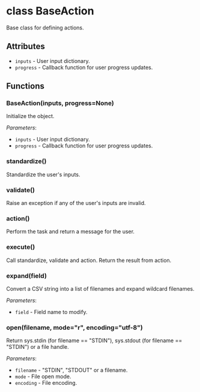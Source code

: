 # class BaseAction

Base class for defining actions.

## Attributes

* `inputs` - User input dictionary.
* `progress` - Callback function for user progress updates.

## Functions

### BaseAction(inputs, progress=None)

Initialize the object.

_Parameters_:

* `inputs` - User input dictionary.
* `progress` - Callback function for user progress updates.

### standardize()

Standardize the user's inputs.

### validate()

Raise an exception if any of the user's inputs are invalid.

### action()

Perform the task and return a message for the user.

### execute()

Call standardize, validate and action. Return the result from action.

### expand(field)

Convert a CSV string into a list of filenames and expand wildcard filenames.

_Parameters_:

* `field` - Field name to modify.

### open(filename, mode="r", encoding="utf-8")

Return sys.stdin (for filename == "STDIN"), sys.stdout (for filename == "STDIN") or a file handle.

_Parameters_:

* `filename` - "STDIN", "STDOUT" or a filename.
* `mode` - File open mode.
* `encoding` - File encoding.
